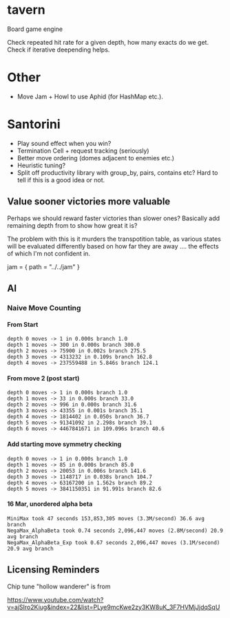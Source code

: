 # tavern
Board game engine

Check repeated hit rate for a given depth, how many exacts do we get.
Check if iterative deepending helps.

# Other
- Move Jam + Howl to use Aphid (for HashMap etc.).

# Santorini
- Play sound effect when you win?
- Termination Cell + request tracking (seriously)
- Better move ordering (domes adjacent to enemies etc.)
- Heuristic tuning?
- Split off productivity library with group_by, pairs, contains etc? Hard to tell if this is a good idea or not.

## Value sooner victories more valuable
Perhaps we should reward faster victories than slower ones? Basically add remaining depth from to show how great it is?

The problem with this is it murders the transpotition table, as various states will be evaluated differently based on how far they are away .... the effects of which I'm not confident in.


jam = { path = "../../jam" }

## AI 

### Naive Move Counting

#### From Start
    depth 0 moves -> 1 in 0.000s branch 1.0
    depth 1 moves -> 300 in 0.000s branch 300.0
    depth 2 moves -> 75900 in 0.002s branch 275.5
    depth 3 moves -> 4313232 in 0.109s branch 162.8
    depth 4 moves -> 237559488 in 5.846s branch 124.1
    
#### From move 2 (post start)
    depth 0 moves -> 1 in 0.000s branch 1.0
    depth 1 moves -> 33 in 0.000s branch 33.0
    depth 2 moves -> 996 in 0.000s branch 31.6
    depth 3 moves -> 43355 in 0.001s branch 35.1
    depth 4 moves -> 1814402 in 0.050s branch 36.7
    depth 5 moves -> 91341092 in 2.298s branch 39.1
    depth 6 moves -> 4467841671 in 109.096s branch 40.6
    
#### Add starting move symmetry checking
    depth 0 moves -> 1 in 0.000s branch 1.0
    depth 1 moves -> 85 in 0.000s branch 85.0
    depth 2 moves -> 20053 in 0.006s branch 141.6
    depth 3 moves -> 1148717 in 0.038s branch 104.7
    depth 4 moves -> 63167200 in 1.562s branch 89.2
    depth 5 moves -> 3841150351 in 91.991s branch 82.6
    
#### 16 Mar, unordered alpha beta
	MiniMax took 47 seconds 153,853,305 moves (3.3M/second) 36.6 avg branch
	NegaMax_AlphaBeta took 0.74 seconds 2,096,447 moves (2.8M/second) 20.9 avg branch
	NegaMax_AlphaBeta_Exp took 0.67 seconds 2,096,447 moves (3.1M/second) 20.9 avg branch

## Licensing Reminders

Chip tune "hollow wanderer" is from 

https://www.youtube.com/watch?v=ajSIro2Kiug&index=22&list=PLye9mcKwe2zy3KW8uK_3F7HVMjJjdqSqU
